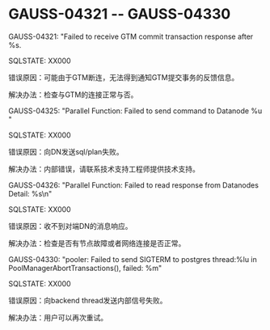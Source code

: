 # GAUSS-04321 -- GAUSS-04330<a name="ZH-CN_TOPIC_0302073469"></a>

GAUSS-04321: "Failed to receive GTM commit transaction response after %s.

SQLSTATE: XX000

错误原因：可能由于GTM断连，无法得到通知GTM提交事务的反馈信息。

解决办法：检查与GTM的连接正常与否。

GAUSS-04325: "Parallel Function: Failed to send command to Datanode %u "

SQLSTATE: XX000

错误原因：向DN发送sql/plan失败。

解决办法：内部错误，请联系技术支持工程师提供技术支持。

GAUSS-04326: "Parallel Function: Failed to read response from Datanodes Detail: %s\\n"

SQLSTATE: XX000

错误原因：收不到对端DN的消息响应。

解决办法：检查是否有节点故障或者网络连接是否正常。

GAUSS-04330: "pooler: Failed to send SIGTERM to postgres thread:%lu in PoolManagerAbortTransactions\(\), failed: %m"

SQLSTATE: XX000

错误原因：向backend thread发送内部信号失败。

解决办法：用户可以再次重试。

